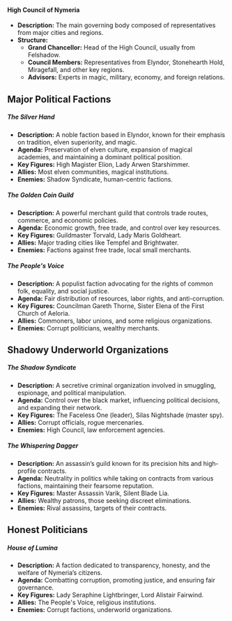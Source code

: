 


#### High Council of Nymeria

- **Description:** The main governing body composed of representatives from major cities and regions.
- **Structure:**
    - **Grand Chancellor:** Head of the High Council, usually from Felshadow.
    - **Council Members:** Representatives from Elyndor, Stonehearth Hold, Miragefall, and other key regions.
    - **Advisors:** Experts in magic, military, economy, and foreign relations.

## Major Political Factions

##### The Silver Hand

- **Description:** A noble faction based in Elyndor, known for their emphasis on tradition, elven superiority, and magic.
- **Agenda:** Preservation of elven culture, expansion of magical academies, and maintaining a dominant political position.
- **Key Figures:** High Magister Elion, Lady Arwen Starshimmer.
- **Allies:** Most elven communities, magical institutions.
- **Enemies:** Shadow Syndicate, human-centric factions.

##### The Golden Coin Guild

- **Description:** A powerful merchant guild that controls trade routes, commerce, and economic policies.
- **Agenda:** Economic growth, free trade, and control over key resources.
- **Key Figures:** Guildmaster Torvald, Lady Maris Goldheart.
- **Allies:** Major trading cities like Tempfel and Brightwater.
- **Enemies:** Factions against free trade, local small merchants.

##### The People's Voice

- **Description:** A populist faction advocating for the rights of common folk, equality, and social justice.
- **Agenda:** Fair distribution of resources, labor rights, and anti-corruption.
- **Key Figures:** Councilman Gareth Thorne, Sister Elena of the First Church of Aeloria.
- **Allies:** Commoners, labor unions, and some religious organizations.
- **Enemies:** Corrupt politicians, wealthy merchants.

## Shadowy Underworld Organizations

##### The Shadow Syndicate

- **Description:** A secretive criminal organization involved in smuggling, espionage, and political manipulation.
- **Agenda:** Control over the black market, influencing political decisions, and expanding their network.
- **Key Figures:** The Faceless One (leader), Silas Nightshade (master spy).
- **Allies:** Corrupt officials, rogue mercenaries.
- **Enemies:** High Council, law enforcement agencies.

##### The Whispering Dagger

- **Description:** An assassin’s guild known for its precision hits and high-profile contracts.
- **Agenda:** Neutrality in politics while taking on contracts from various factions, maintaining their fearsome reputation.
- **Key Figures:** Master Assassin Varik, Silent Blade Lia.
- **Allies:** Wealthy patrons, those seeking discreet eliminations.
- **Enemies:** Rival assassins, targets of their contracts.

## Honest Politicians

##### House of Lumina

- **Description:** A faction dedicated to transparency, honesty, and the welfare of Nymeria’s citizens.
- **Agenda:** Combatting corruption, promoting justice, and ensuring fair governance.
- **Key Figures:** Lady Seraphine Lightbringer, Lord Alistair Fairwind.
- **Allies:** The People's Voice, religious institutions.
- **Enemies:** Corrupt factions, underworld organizations.